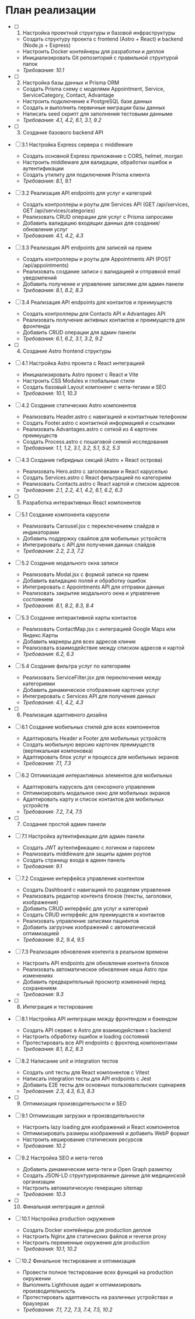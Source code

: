 # План реализации

- [ ] 1. Настройка проектной структуры и базовой инфраструктуры
  - Создать структуру проекта с frontend (Astro + React) и backend (Node.js + Express)
  - Настроить Docker контейнеры для разработки и деплоя
  - Инициализировать Git репозиторий с правильной структурой папок
  - _Требования: 10.1_

- [ ] 2. Настройка базы данных и Prisma ORM
  - Создать Prisma схему с моделями Appointment, Service, ServiceCategory, Contact, Advantage
  - Настроить подключение к PostgreSQL базе данных
  - Создать и выполнить первичные миграции базы данных
  - Написать seed скрипт для заполнения тестовыми данными
  - _Требования: 4.1, 4.2, 6.1, 3.1, 9.2_

- [ ] 3. Создание базового backend API
- [ ] 3.1 Настройка Express сервера с middleware



  - Создать основной Express приложение с CORS, helmet, morgan
  - Настроить middleware для валидации, обработки ошибок и аутентификации
  - Создать утилиту для подключения Prisma клиента
  - _Требования: 8.1, 9.1_

- [ ] 3.2 Реализация API endpoints для услуг и категорий
  - Создать контроллеры и роуты для Services API (GET /api/services, GET /api/services/categories)
  - Реализовать CRUD операции для услуг с Prisma запросами
  - Добавить валидацию входящих данных для создания/обновления услуг
  - _Требования: 4.1, 4.2, 4.3_

- [ ] 3.3 Реализация API endpoints для записей на прием
  - Создать контроллеры и роуты для Appointments API (POST /api/appointments)
  - Реализовать создание записи с валидацией и отправкой email уведомлений
  - Добавить получение и управление записями для админ панели
  - _Требования: 8.1, 8.2, 8.3_

- [ ] 3.4 Реализация API endpoints для контактов и преимуществ
  - Создать контроллеры для Contacts API и Advantages API
  - Реализовать получение активных контактов и преимуществ для фронтенда
  - Добавить CRUD операции для админ панели
  - _Требования: 6.1, 6.2, 3.1, 3.2, 9.2_

- [ ] 4. Создание Astro frontend структуры
- [ ] 4.1 Настройка Astro проекта с React интеграцией
  - Инициализировать Astro проект с React и Vite
  - Настроить CSS Modules и глобальные стили
  - Создать базовый Layout компонент с мета-тегами и SEO
  - _Требования: 10.1, 10.3_

- [ ] 4.2 Создание статических Astro компонентов
  - Реализовать Header.astro с навигацией и контактным телефоном
  - Создать Footer.astro с контактной информацией и ссылками
  - Реализовать Advantages.astro с сеткой из 4 карточек преимуществ
  - Создать Process.astro с пошаговой схемой исследования
  - _Требования: 1.1, 1.2, 3.1, 3.2, 5.1, 5.2, 5.3_

- [ ] 4.3 Создание гибридных секций (Astro + React острова)
  - Реализовать Hero.astro с заголовками и React каруселью
  - Создать Services.astro с React фильтрацией по категориям
  - Реализовать Contacts.astro с React картой и списком адресов
  - _Требования: 2.1, 2.2, 4.1, 4.2, 6.1, 6.2, 6.3_

- [ ] 5. Разработка интерактивных React компонентов
- [ ] 5.1 Создание компонента карусели
  - Реализовать Carousel.jsx с переключением слайдов и индикаторами
  - Добавить поддержку свайпов для мобильных устройств
  - Интегрировать с API для получения данных слайдов
  - _Требования: 2.2, 2.3, 7.2_

- [ ] 5.2 Создание модального окна записи
  - Реализовать Modal.jsx с формой записи на прием
  - Добавить валидацию полей и обработку ошибок
  - Интегрировать с Appointments API для отправки данных
  - Реализовать закрытие модального окна и управление состоянием
  - _Требования: 8.1, 8.2, 8.3, 8.4_

- [ ] 5.3 Создание интерактивной карты контактов
  - Реализовать ContactMap.jsx с интеграцией Google Maps или Яндекс.Карты
  - Добавить маркеры для всех адресов клиник
  - Реализовать взаимодействие между списком адресов и картой
  - _Требования: 6.2, 6.3_

- [ ] 5.4 Создание фильтра услуг по категориям
  - Реализовать ServiceFilter.jsx для переключения между категориями
  - Добавить динамическое отображение карточек услуг
  - Интегрировать с Services API для получения данных
  - _Требования: 4.1, 4.2, 4.3_

- [ ] 6. Реализация адаптивного дизайна
- [ ] 6.1 Создание мобильных стилей для всех компонентов
  - Адаптировать Header и Footer для мобильных устройств
  - Создать мобильную версию карточек преимуществ (вертикальная компоновка)
  - Адаптировать блок услуг и процесса для мобильных экранов
  - _Требования: 7.1, 7.3_

- [ ] 6.2 Оптимизация интерактивных элементов для мобильных
  - Адаптировать карусель для сенсорного управления
  - Оптимизировать модальное окно для мобильных экранов
  - Адаптировать карту и список контактов для мобильных устройств
  - _Требования: 7.2, 7.4, 7.5_

- [ ] 7. Создание простой админ панели
- [ ] 7.1 Настройка аутентификации для админ панели
  - Создать JWT аутентификацию с логином и паролем
  - Реализовать middleware для защиты админ роутов
  - Создать страницу входа в админ панель
  - _Требования: 9.1_

- [ ] 7.2 Создание интерфейса управления контентом
  - Создать Dashboard с навигацией по разделам управления
  - Реализовать редактор контента блоков (тексты, заголовки, изображения)
  - Добавить CRUD интерфейс для услуг и категорий
  - Создать CRUD интерфейс для преимуществ и контактов
  - Реализовать управление записями пациентов
  - Добавить загрузчик изображений с автоматической оптимизацией
  - _Требования: 9.2, 9.4, 9.5_

- [ ] 7.3 Реализация обновления контента в реальном времени
  - Настроить API endpoints для обновления контента блоков
  - Реализовать автоматическое обновление кеша Astro при изменениях
  - Добавить предварительный просмотр изменений перед сохранением
  - _Требования: 9.3_

- [ ] 8. Интеграция и тестирование
- [ ] 8.1 Настройка API интеграции между фронтендом и бэкендом
  - Создать API сервис в Astro для взаимодействия с backend
  - Настроить обработку ошибок и loading состояний
  - Протестировать все API endpoints с фронтенд компонентами
  - _Требования: 8.1, 8.2, 8.3_

- [ ] 8.2 Написание unit и integration тестов
  - Создать unit тесты для React компонентов с Vitest
  - Написать integration тесты для API endpoints с Jest
  - Добавить E2E тесты для основных пользовательских сценариев
  - _Требования: 2.3, 4.3, 6.3, 8.3_

- [ ] 9. Оптимизация производительности и SEO
- [ ] 9.1 Оптимизация загрузки и производительности
  - Настроить lazy loading для изображений и React компонентов
  - Оптимизировать размеры изображений и добавить WebP формат
  - Настроить кеширование статических ресурсов
  - _Требования: 10.2_

- [ ] 9.2 Настройка SEO и мета-тегов
  - Добавить динамические мета-теги и Open Graph разметку
  - Создать JSON-LD структурированные данные для медицинской организации
  - Настроить автоматическую генерацию sitemap
  - _Требования: 10.3_

- [ ] 10. Финальная интеграция и деплой
- [ ] 10.1 Настройка production окружения
  - Создать Docker контейнеры для production деплоя
  - Настроить Nginx для статических файлов и reverse proxy
  - Настроить переменные окружения для production
  - _Требования: 10.1, 10.2_

- [ ] 10.2 Финальное тестирование и оптимизация
  - Провести полное тестирование всех функций на production окружении
  - Выполнить Lighthouse аудит и оптимизировать производительность
  - Протестировать адаптивность на различных устройствах и браузерах
  - _Требования: 7.1, 7.2, 7.3, 7.4, 7.5, 10.2_